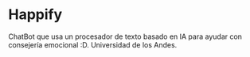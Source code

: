 # Happify

ChatBot que usa un procesador de texto basado en IA para ayudar con consejería emocional :D.
Universidad de los Andes.
